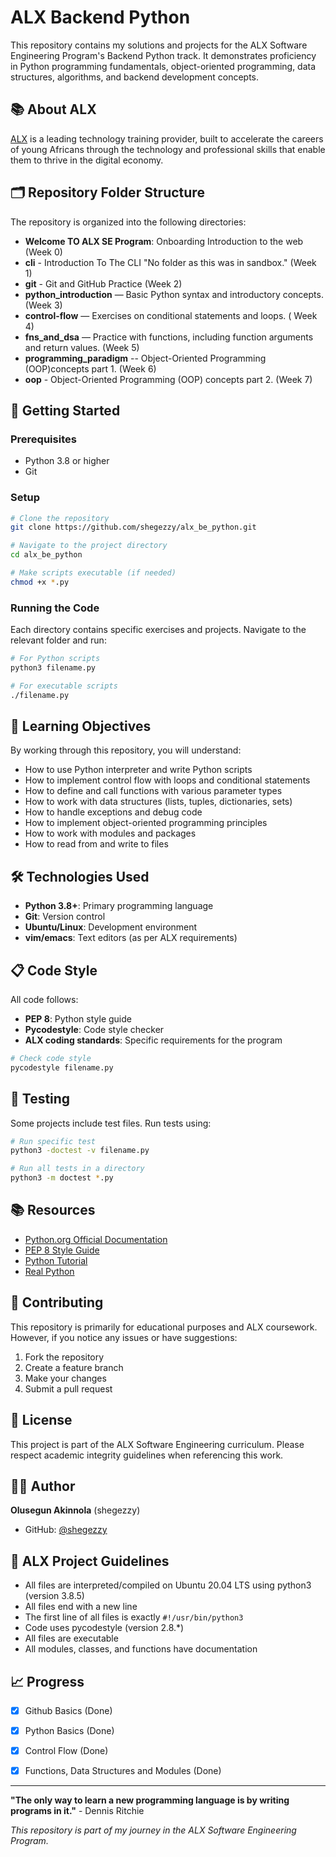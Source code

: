 # ALX Backend Python

This repository contains my solutions and projects for the ALX Software Engineering Program's Backend Python track. It demonstrates proficiency in Python programming fundamentals, object-oriented programming, data structures, algorithms, and backend development concepts.

## 📚 About ALX

[ALX](https://www.alxafrica.com/) is a leading technology training provider, built to accelerate the careers of young Africans through the technology and professional skills that enable them to thrive in the digital economy.



## 🗂️ Repository Folder Structure
The repository is organized into the following directories:
- **Welcome TO ALX SE Program**: Onboarding Introduction to the web (Week 0)
- **cli** - Introduction To The CLI "No folder as this was in sandbox." (Week 1)
- **git** - Git and GitHub Practice (Week 2)
- **python_introduction** — Basic Python syntax and introductory concepts. (Week 3)
- **control-flow** — Exercises on conditional statements and loops. ( Week 4)
- **fns_and_dsa** — Practice with functions, including function arguments and return values. (Week 5)
- **programming_paradigm** -- Object-Oriented Programming (OOP)concepts part 1. (Week 6)
- **oop** - Object-Oriented Programming (OOP) concepts part 2. (Week 7)


## 🚀 Getting Started

### Prerequisites

- Python 3.8 or higher
- Git

### Setup

```bash
# Clone the repository
git clone https://github.com/shegezzy/alx_be_python.git

# Navigate to the project directory
cd alx_be_python

# Make scripts executable (if needed)
chmod +x *.py
```

### Running the Code

Each directory contains specific exercises and projects. Navigate to the relevant folder and run:

```bash
# For Python scripts
python3 filename.py

# For executable scripts
./filename.py
```

## 📖 Learning Objectives

By working through this repository, you will understand:

- How to use Python interpreter and write Python scripts
- How to implement control flow with loops and conditional statements
- How to define and call functions with various parameter types
- How to work with data structures (lists, tuples, dictionaries, sets)
- How to handle exceptions and debug code
- How to implement object-oriented programming principles
- How to work with modules and packages
- How to read from and write to files

## 🛠️ Technologies Used

- **Python 3.8+**: Primary programming language
- **Git**: Version control
- **Ubuntu/Linux**: Development environment
- **vim/emacs**: Text editors (as per ALX requirements)

## 📋 Code Style

All code follows:
- **PEP 8**: Python style guide
- **Pycodestyle**: Code style checker
- **ALX coding standards**: Specific requirements for the program

```bash
# Check code style
pycodestyle filename.py
```

## 🧪 Testing

Some projects include test files. Run tests using:

```bash
# Run specific test
python3 -doctest -v filename.py

# Run all tests in a directory
python3 -m doctest *.py
```

## 📚 Resources

- [Python.org Official Documentation](https://docs.python.org/3/)
- [PEP 8 Style Guide](https://www.python.org/dev/peps/pep-0008/)
- [Python Tutorial](https://docs.python.org/3/tutorial/)
- [Real Python](https://realpython.com/)

## 🤝 Contributing

This repository is primarily for educational purposes and ALX coursework. However, if you notice any issues or have suggestions:

1. Fork the repository
2. Create a feature branch
3. Make your changes
4. Submit a pull request

## 📄 License

This project is part of the ALX Software Engineering curriculum. Please respect academic integrity guidelines when referencing this work.

## 👨‍💻 Author

**Olusegun Akinnola** (shegezzy)
- GitHub: [@shegezzy](https://github.com/shegezzy)

## 🎯 ALX Project Guidelines

- All files are interpreted/compiled on Ubuntu 20.04 LTS using python3 (version 3.8.5)
- All files end with a new line
- The first line of all files is exactly `#!/usr/bin/python3`
- Code uses pycodestyle (version 2.8.*)
- All files are executable
- All modules, classes, and functions have documentation

## 📈 Progress

- [x] Github Basics (Done)
- [x] Python Basics (Done)
- [x] Control Flow (Done)
- [x] Functions, Data Structures and Modules (Done)


---

**"The only way to learn a new programming language is by writing programs in it."** - Dennis Ritchie

*This repository is part of my journey in the ALX Software Engineering Program.*